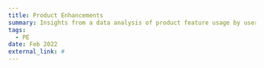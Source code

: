 ```yaml
---
title: Product Enhancements
summary: Insights from a data analysis of product feature usage by user type led to recommendations that were implemented by the product team.
tags:
  - PE
date: Feb 2022
external_link: #
---
```


